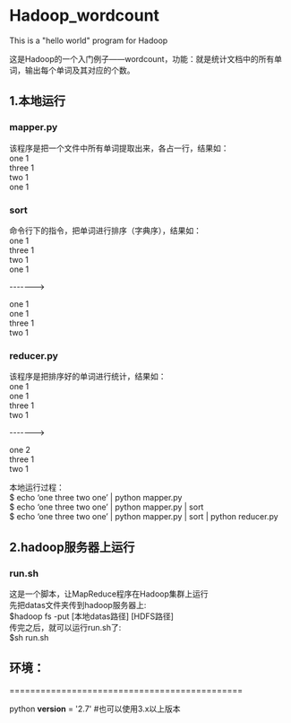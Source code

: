 # Hadoop_wordcount
This is a  "hello world" program for Hadoop

这是Hadoop的一个入门例子——wordcount，功能：就是统计文档中的所有单词，输出每个单词及其对应的个数。

1.本地运行
------------------------
### mapper.py
该程序是把一个文件中所有单词提取出来，各占一行，结果如：  
one 1  
three 1  
two 1  
one 1  

### sort  
命令行下的指令，把单词进行排序（字典序），结果如：  
one 1  
three 1  
two 1  
one 1  
  
------->  

one 1  
one 1  
three 1  
two 1 

### reducer.py  
该程序是把排序好的单词进行统计，结果如：  
one 1  
one 1  
three 1  
two 1  

------->  

one 2  
three 1  
two 1  

本地运行过程：  
$ echo ‘one three two one’ | python mapper.py  
$ echo ‘one three two one’ | python mapper.py | sort   
$ echo ‘one three two one’ | python mapper.py | sort | python reducer.py



2.hadoop服务器上运行
------------------------
### run.sh    
这是一个脚本，让MapReduce程序在Hadoop集群上运行  
先把datas文件夹传到hadoop服务器上:  
$hadoop fs -put   [本地datas路径]   [HDFS路径]  
传完之后，就可以运行run.sh了:  
$sh run.sh
  
环境：
------------------------
=============================================  
  
python  **version** = '2.7'   #也可以使用3.x以上版本

